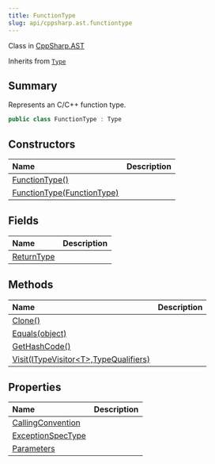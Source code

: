 ```yaml
---
title: FunctionType
slug: api/cppsharp.ast.functiontype
---
```

Class in [CppSharp.AST](/api/cppsharp/ast)

Inherits from [`Type`](/api/cppsharp/ast/type)

## Summary


Represents an C/C++ function type.


```csharp
public class FunctionType : Type
```

## Constructors

|Name|Description|
|:---|:---|
|[FunctionType\(\)](/api/cppsharp/ast/functiontype//ctor-1)||
|[FunctionType\(FunctionType\)](/api/cppsharp/ast/functiontype//ctor-2)||

## Fields

|Name|Description|
|:---|:---|
|[ReturnType](/api/cppsharp/ast/functiontype/returntype)||

## Methods

|Name|Description|
|:---|:---|
|[Clone\(\)](/api/cppsharp/ast/functiontype/clone)||
|[Equals\(object\)](/api/cppsharp/ast/functiontype/equals)||
|[GetHashCode\(\)](/api/cppsharp/ast/functiontype/gethashcode)||
|[Visit\(ITypeVisitor\<T\>,TypeQualifiers\)](/api/cppsharp/ast/functiontype/visit)||

## Properties

|Name|Description|
|:---|:---|
|[CallingConvention](/api/cppsharp/ast/functiontype/callingconvention)||
|[ExceptionSpecType](/api/cppsharp/ast/functiontype/exceptionspectype)||
|[Parameters](/api/cppsharp/ast/functiontype/parameters)||

